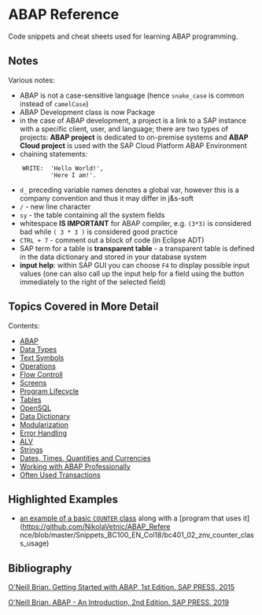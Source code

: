 # ABAP Reference

Code snippets and cheat sheets used for learning ABAP programming.

## Notes

Various notes:

-   ABAP is not a case-sensitive language (hence `snake_case` is common instead of `camelCase`)
-   ABAP Development class is now Package
-   in the case of ABAP development, a project is a link to a SAP instance with a specific client, user, and language; there are two types of projects: **ABAP project** is dedicated to on-premise systems and **ABAP Cloud project** is used with the SAP Cloud Platform ABAP Environment
-   chaining statements:

```
	WRITE:  'Hello World!',
        	'Here I am!'.
```

-   `d_` preceding variable names denotes a global var, however this is a company convention and thus it may differ in j&s-soft
-   `/` - new line character
-   `sy` - the table containing all the system fields
-   whitespace **IS IMPORTANT** for ABAP compiler, e.g. `(3*3)` is considered bad while `( 3 * 3 )` is considered good practice
-   `CTRL + 7` - comment out a block of code (in Eclipse ADT)
- SAP term for a table is **transparent table** - a transparent table is defined in the data dictionary and stored in your database system
- **input help**: within SAP GUI you can choose `F4` to display possible input values (one can also call up the input help for a field using the button immediately to the right of the selected field)

## Topics Covered in More Detail

Contents:

-   [ABAP](https://github.com/NikolaVetnic/ABAP_Reference/blob/master/xx_Reference/ABAP.md)
-   [Data Types](https://github.com/NikolaVetnic/ABAP_Reference/blob/master/xx_Reference/DataTypes.md)
-   [Text Symbols](https://github.com/NikolaVetnic/ABAP_Reference/blob/master/xx_Reference/TextSymbols.md)
-   [Operations](https://github.com/NikolaVetnic/ABAP_Reference/blob/master/xx_Reference/Operations.md)
-   [Flow Controll](https://github.com/NikolaVetnic/ABAP_Reference/blob/master/xx_Reference/FlowControll.md)
-   [Screens](https://github.com/NikolaVetnic/ABAP_Reference/blob/master/xx_Reference/Screens.md)
-   [Program Lifecycle](https://github.com/NikolaVetnic/ABAP_Reference/blob/master/xx_Reference/ProgramLifecycle.md)
-   [Tables](https://github.com/NikolaVetnic/ABAP_Reference/blob/master/xx_Reference/Tables.md)
-   [OpenSQL](https://github.com/NikolaVetnic/ABAP_Reference/blob/master/xx_Reference/OpenSQL.md)
-   [Data Dictionary](https://github.com/NikolaVetnic/ABAP_Reference/blob/master/xx_Reference/DataDictionary.md)
-   [Modularization](https://github.com/NikolaVetnic/ABAP_Reference/blob/master/xx_Reference/Modularization.md)
-   [Error Handling](https://github.com/NikolaVetnic/ABAP_Reference/blob/master/xx_Reference/ErrorHandling.md)
-   [ALV](https://github.com/NikolaVetnic/ABAP_Reference/blob/master/xx_Reference/ALV.md)
-   [Strings](https://github.com/NikolaVetnic/ABAP_Reference/blob/master/xx_Reference/Strings.md)
-   [Dates, Times, Quantities and Currencies](https://github.com/NikolaVetnic/ABAP_Reference/blob/master/xx_Reference/DatesTimesQuantitiesCurrencies.md)
-   [Working with ABAP Professionally](https://github.com/NikolaVetnic/ABAP_Reference/blob/master/xx_Reference/WorkingProfessionally.md)
-   [Often Used Transactions](https://github.com/NikolaVetnic/ABAP_Reference/blob/master/xx_Reference/Transactions.md)

## Highlighted Examples

- [an example of a basic `COUNTER` class](https://github.com/NikolaVetnic/ABAP_Reference/blob/master/Snippets_BC100_EN_Col18/bc401_01_znvcl_counter) along with a [program that uses it](https://github.com/NikolaVetnic/ABAP_Refere    nce/blob/master/Snippets_BC100_EN_Col18/bc401_02_znv_counter_class_usage)

## Bibliography

[O'Neill Brian. Getting Started with ABAP, 1st Edition. SAP PRESS, 2015](https://drive.google.com/file/d/1LFz36ssem7Nf19USjY3ylfqtzN-RAPcY/view?usp=sharing)

[O'Neill Brian. ABAP - An Introduction, 2nd Edition. SAP PRESS, 2019](https://www.amazon.com/ABAP-Introduction-Beginners-Programming-Second/dp/1493218808)
